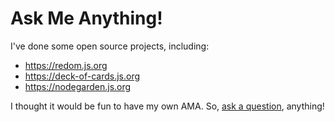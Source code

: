 # Ask Me Anything!
I've done some open source projects, including:
- https://redom.js.org
- https://deck-of-cards.js.org
- https://nodegarden.js.org

I thought it would be fun to have my own AMA. So, [ask a question](https://github.com/pakastin/ama/issues), anything!

